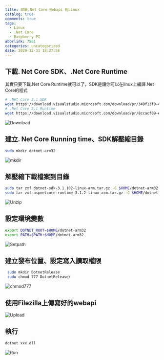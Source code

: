 ```yaml
---
title: 部屬.Net Core Webapi 到Linux
catalog: true
comments: true
tags:
  - Linux
  - .Net Core
  - Raspberry PI
abbrlink: 7561
categories: uncategorized
date: 2020-12-31 18:27:58
---
```

## 下載. Net Core SDK、.Net Core Runtime
其實只要下載.Net Core Runtime就可以了，SDK是讓你可以在linux上編譯.Net Core的程式
```bash
# .Net Core 3.1 SDK
wget https://download.visualstudio.microsoft.com/download/pr/349f13f0-400e-476c-ba10-fe284b35b932/44a5863469051c5cf103129f1423ddb8/dotnet-sdk-3.1.102-linux-arm.tar.gz
# .Net Core 3.1 Runtime
wget https://download.visualstudio.microsoft.com/download/pr/8ccacf09-e5eb-481b-a407-2398b08ac6ac/1cef921566cb9d1ca8c742c9c26a521c/aspnetcore-runtime-3.1.2-linux-arm.tar.gz
```
![Download](downlaod.PNG)

## 建立. Net Core Running time、SDK解壓縮目錄
```bash
sudo mkdir dotnet-arm32
```
![mkdir](mkdir.PNG)

## 解壓縮下載檔案到目錄
```bash
sudo tar zxf dotnet-sdk-3.1.102-linux-arm.tar.gz -C $HOME/dotnet-arm32
sudo tar zxf aspnetcore-runtime-3.1.2-linux-arm.tar.gz -C $HOME/dotnet-arm32
```
![Unzip](unzip.PNG)

## 設定環境變數
```bash
export DOTNET_ROOT=$HOME/dotnet-arm32
export PATH=$PATH:$HOME/dotnet-arm32
```
![Setpath](setPath.PNG)

## 建立發布位置、設定寫入讀取權限
```bash
 sudo mkdir DotnetRelease
 sudo chmod 777 DotnetRelease/
```
![chmod777](chmod777.PNG)

## 使用Filezilla上傳寫好的webapi
![Upload](upload.PNG)

## 執行
```bash
dotnet xxx.dll
```
![Run](run.PNG)